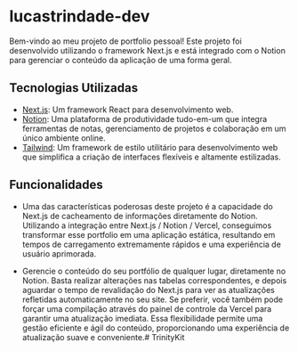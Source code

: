 
# lucastrindade-dev

Bem-vindo ao meu projeto de portfolio pessoal! Este projeto foi desenvolvido utilizando o framework Next.js e está integrado com o Notion para gerenciar o conteúdo da aplicação de uma forma geral.

## Tecnologias Utilizadas

- [Next.js](https://nextjs.org/): Um framework React para desenvolvimento web.
- [Notion](https://www.notion.so/): Uma plataforma de produtividade tudo-em-um que integra ferramentas de notas, gerenciamento de projetos e colaboração em um único ambiente online.
- [Tailwind](https://tailwindcss.com/): Um framework de estilo utilitário para desenvolvimento web que simplifica a criação de interfaces flexíveis e altamente estilizadas.

## Funcionalidades

- Uma das características poderosas deste projeto é a capacidade do Next.js de cacheamento de informações diretamente do Notion. Utilizando a integração entre Next.js / Notion / Vercel, conseguimos transformar esse portfolio em uma aplicação estática, resultando em tempos de carregamento extremamente rápidos e uma experiência de usuário aprimorada.

- Gerencie o conteúdo do seu portfólio de qualquer lugar, diretamente no Notion. Basta realizar alterações nas tabelas correspondentes, e depois aguardar o tempo de revalidação do Next.js para ver as atualizações refletidas automaticamente no seu site. Se preferir, você também pode forçar uma compilação através do painel de controle da Vercel para garantir uma atualização imediata. Essa flexibilidade permite uma gestão eficiente e ágil do conteúdo, proporcionando uma experiência de atualização suave e conveniente.# TrinityKit
